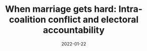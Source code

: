 ---
title: "When marriage gets hard: Intra-coalition conflict and electoral accountability"
collection: publications
permalink: /publication/2022-01-CPS
date: 2022-01-22
venue: 'Comparative Political Studies'
paperurl: '/files/pdf/publications/2022-01-CPS.pdf'
link: 'https://doi.org/10.1177/001041402110243'
code: 'https://doi.org/10.7910/DVN/OFP3HG'
citation: 'Plescia, Carolina, and Sylvia Kritzinger. 2022. &quot;When marriage gets hard: Intra-coalition conflict and electoral accountability.&quot; <i>Comparative Political Studies</i> 55(1): 32–59.  doi.org/10.1177/00104140211024'
---